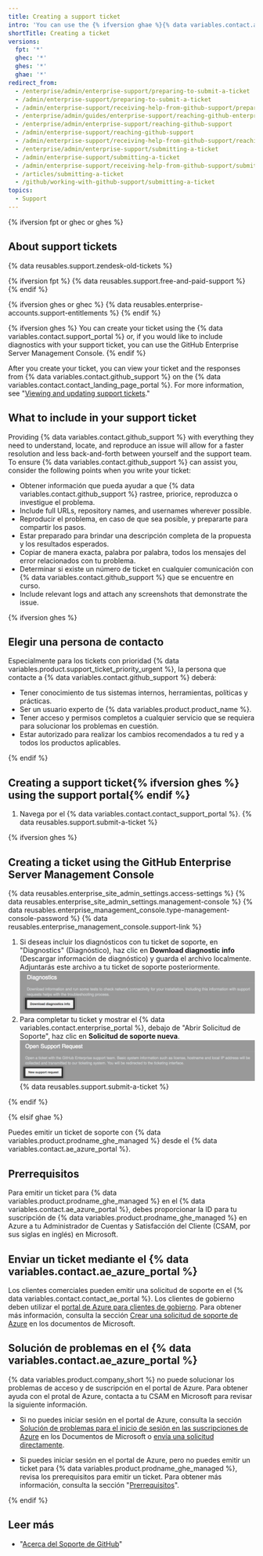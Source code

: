 ```yaml
---
title: Creating a support ticket
intro: 'You can use the {% ifversion ghae %}{% data variables.contact.ae_azure_portal %}{% else %}{% data variables.contact.support_portal %}{% endif %} to create a support ticket and speak to {% data variables.contact.github_support %}.'
shortTitle: Creating a ticket
versions:
  fpt: '*'
  ghec: '*'
  ghes: '*'
  ghae: '*'
redirect_from:
  - /enterprise/admin/enterprise-support/preparing-to-submit-a-ticket
  - /admin/enterprise-support/preparing-to-submit-a-ticket
  - /admin/enterprise-support/receiving-help-from-github-support/preparing-to-submit-a-ticket
  - /enterprise/admin/guides/enterprise-support/reaching-github-enterprise-support
  - /enterprise/admin/enterprise-support/reaching-github-support
  - /admin/enterprise-support/reaching-github-support
  - /admin/enterprise-support/receiving-help-from-github-support/reaching-github-support
  - /enterprise/admin/enterprise-support/submitting-a-ticket
  - /admin/enterprise-support/submitting-a-ticket
  - /admin/enterprise-support/receiving-help-from-github-support/submitting-a-ticket
  - /articles/submitting-a-ticket
  - /github/working-with-github-support/submitting-a-ticket
topics:
  - Support
---
```


{% ifversion fpt or ghec or ghes %}

## About support tickets

{% data reusables.support.zendesk-old-tickets %}

{% ifversion fpt %}
{% data reusables.support.free-and-paid-support %}
{% endif %}

{% ifversion ghes or ghec %}
{% data reusables.enterprise-accounts.support-entitlements %}
{% endif %}

{% ifversion ghes %}
You can create your ticket using the {% data variables.contact.support_portal %} or, if you would like to include diagnostics with your support ticket, you can use the GitHub Enterprise Server Management Console.
{% endif %}

After you create your ticket, you can view your ticket and the responses from {% data variables.contact.github_support %} on the {% data variables.contact.contact_landing_page_portal %}. For more information, see "[Viewing and updating support tickets](/support/contacting-github-support/viewing-and-updating-support-tickets)."

## What to include in your support ticket

Providing {% data variables.contact.github_support %} with everything they need to understand, locate, and reproduce an issue will allow for a faster resolution and less back-and-forth between yourself and the support team. To ensure {% data variables.contact.github_support %} can assist you, consider the following points when you write your ticket:

- Obtener información que pueda ayudar a que {% data variables.contact.github_support %} rastree, priorice, reproduzca o investigue el problema.
- Include full URLs, repository names, and usernames wherever possible.
- Reproducir el problema, en caso de que sea posible, y prepararte para compartir los pasos.
- Estar preparado para brindar una descripción completa de la propuesta y los resultados esperados.
- Copiar de manera exacta, palabra por palabra, todos los mensajes del error relacionados con tu problema.
- Determinar si existe un número de ticket en cualquier comunicación con {% data variables.contact.github_support %} que se encuentre en curso.
- Include relevant logs and attach any screenshots that demonstrate the issue.

{% ifversion ghes %}
## Elegir una persona de contacto

Especialmente para los tickets con prioridad {% data variables.product.support_ticket_priority_urgent %}, la persona que contacte a {% data variables.contact.github_support %} deberá:

 - Tener conocimiento de tus sistemas internos, herramientas, políticas y prácticas.
 - Ser un usuario experto de {% data variables.product.product_name %}.
 - Tener acceso y permisos completos a cualquier servicio que se requiera para solucionar los problemas en cuestión.
 - Estar autorizado para realizar los cambios recomendados a tu red y a todos los productos aplicables.

{% endif %}

## Creating a support ticket{% ifversion ghes %} using the support portal{% endif %}

1. Navega por el {% data variables.contact.contact_support_portal %}.
{% data reusables.support.submit-a-ticket %}

{% ifversion ghes %}

## Creating a ticket using the GitHub Enterprise Server Management Console

{% data reusables.enterprise_site_admin_settings.access-settings %}
{% data reusables.enterprise_site_admin_settings.management-console %}
{% data reusables.enterprise_management_console.type-management-console-password %}
{% data reusables.enterprise_management_console.support-link %}
1. Si deseas incluir los diagnósticos con tu ticket de soporte, en "Diagnostics" (Diagnóstico), haz clic en **Download diagnostic info** (Descargar información de diagnóstico) y guarda el archivo localmente. Adjuntarás este archivo a tu ticket de soporte posteriormente. ![Screenshot of button labelled "Download diagnostics info" on Management Console Support page.](/assets/images/enterprise/support/download-diagnostics-info-button.png)
1. Para completar tu ticket y mostrar el {% data variables.contact.enterprise_portal %}, debajo de "Abrir Solicitud de Soporte", haz clic en **Solicitud de soporte nueva**. ![Screenshot of button labelled "New support request" on Management Console Support page.](/assets/images/enterprise/management-console/open-support-request.png)
{% data reusables.support.submit-a-ticket %}

{% endif %}

{% elsif ghae %}

Puedes emitir un ticket de soporte con {% data variables.product.prodname_ghe_managed %} desde el {% data variables.contact.ae_azure_portal %}.

## Prerrequisitos

Para emitir un ticket para {% data variables.product.prodname_ghe_managed %} en el {% data variables.contact.ae_azure_portal %}, debes proporcionar la ID para tu suscripción de {% data variables.product.prodname_ghe_managed %} en Azure a tu Administrador de Cuentas y Satisfacción del Cliente (CSAM, por sus siglas en inglés) en Microsoft.

## Enviar un ticket mediante el {% data variables.contact.ae_azure_portal %}

Los clientes comerciales pueden emitir una solicitud de soporte en el {% data variables.contact.contact_ae_portal %}. Los clientes de gobierno deben utilizar el [portal de Azure para clientes de gobierno](https://portal.azure.us/#blade/Microsoft_Azure_Support/HelpAndSupportBlade). Para obtener más información, consulta la sección [Crear una solicitud de soporte de Azure](https://docs.microsoft.com/azure/azure-portal/supportability/how-to-create-azure-support-request) en los documentos de Microsoft.

## Solución de problemas en el {% data variables.contact.ae_azure_portal %}

{% data variables.product.company_short %} no puede solucionar los problemas de acceso y de suscripción en el portal de Azure. Para obtener ayuda con el protal de Azure, contacta a tu CSAM en Microsoft para revisar la siguiente información.

- Si no puedes iniciar sesión en el portal de Azure, consulta la sección [Solución de problemas para el inicio de sesión en las suscripciones de Azure](https://docs.microsoft.com/en-US/azure/cost-management-billing/manage/troubleshoot-sign-in-issue) en los Documentos de Microsoft o [envía una solicitud directamente](https://support.microsoft.com/en-us/supportrequestform/84faec50-2cbc-9b8a-6dc1-9dc40bf69178).

- Si puedes iniciar sesión en el portal de Azure, pero no puedes emitir un ticket para {% data variables.product.prodname_ghe_managed %}, revisa los prerequisitos para emitir un ticket. Para obtener más información, consulta la sección "[Prerrequisitos](#prerequisites)".

{% endif %}

## Leer más

- "[Acerca del Soporte de GitHub](/support/learning-about-github-support/about-github-support)"
